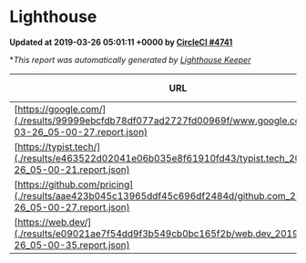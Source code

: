 
# Lighthouse

**Updated at 2019-03-26 05:01:11 +0000 by [CircleCI #4741](https://circleci.com/gh/ItinerisLtd/lighthouse-keeper-example/4741)**

**This report was automatically generated by [Lighthouse Keeper](https://github.com/itinerisltd/lighthouse-keeper)*

| URL | Performance | Accessibility | Best Practices | SEO | PWA | Updated At |
| --- | --- | --- | --- | --- | --- | --- |
| [https://google.com/](./results/99999ebcfdb78df077ad2727fd00969f/www.google.com_2019-03-26_05-00-27.report.json) | 0.95 | 0.71 | 0.93 | 0.82 | 0.58 | 2019-03-26T05:00:27.011Z |
| [https://typist.tech/](./results/e463522d02041e06b035e8f61910fd43/typist.tech_2019-03-26_05-00-21.report.json) | 1 |  |  |  |  | 2019-03-26T05:00:21.480Z |
| [https://github.com/pricing](./results/aae423b045c13965ddf45c696df2484d/github.com_2019-03-26_05-00-27.report.json) | 0.87 | 0.89 | 0.93 | 0.9 | 0.58 | 2019-03-26T05:00:27.723Z |
| [https://web.dev/](./results/e09021ae7f54dd9f3b549cb0bc165f2b/web.dev_2019-03-26_05-00-35.report.json) | 0.97 | 0.93 | 1 | 0.96 | 1 | 2019-03-26T05:00:35.302Z |
